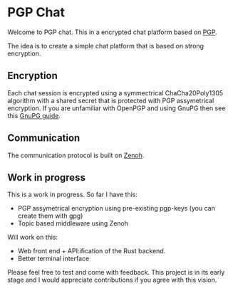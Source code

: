 # PGP Chat

Welcome to PGP chat. This in a encrypted chat platform based on [PGP](https://en.wikipedia.org/wiki/Pretty_Good_Privacy).

The idea is to create a simple chat platform that is based on strong encryption. 

## Encryption

Each chat session is encrypted using a symmectrical ChaCha20Poly1305 algorithm
with a shared secret that is protected with PGP assymetrical
encryption. If you are unfamiliar with OpenPGP and using GnuPG then see this [GnuPG guide](https://www.gnupg.org/gph/en/manual/c14.html). 

## Communication

The communication protocol is built on [Zenoh](https://github.com/eclipse-zenoh/zenoh).

## Work in progress

This is a work in progress. So far I have this:

- PGP assymetrical encryption using pre-existing pgp-keys (you can create them with gpg)
- Topic based middleware using Zenoh

Will work on this:

- Web front end + API:ification of the Rust backend.
- Better terminal interface

Please feel free to test and come with feedback. This project is in its early stage
and I would appreciate contributions if you agree with this vision.


